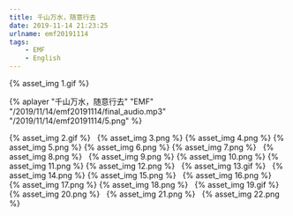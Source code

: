 ```yaml
---
title: 千山万水，随意行去
date: 2019-11-14 21:23:25
urlname: emf20191114
tags:
    - EMF
    - English
---
```

 {% asset_img 1.gif %} &nbsp;
 <!-- more -->
 
 {% aplayer "千山万水，随意行去" "EMF" "/2019/11/14/emf20191114/final_audio.mp3"  "/2019/11/14/emf20191114/5.png" %}
 
{% asset_img 2.gif %} &nbsp;
{% asset_img 3.png %}
{% asset_img 4.png %}
{% asset_img 5.png %}
{% asset_img 6.png %}
{% asset_img 7.png %} &nbsp;
{% asset_img 8.png %} &nbsp;
{% asset_img 9.png %}
{% asset_img 10.png %}
{% asset_img 11.png %}
{% asset_img 12.png %} &nbsp;
{% asset_img 13.gif %} &nbsp;
{% asset_img 14.png %}
{% asset_img 15.png %} &nbsp;
{% asset_img 16.png %} &nbsp;
{% asset_img 17.png %}
{% asset_img 18.png %} &nbsp;
{% asset_img 19.gif %} &nbsp;
{% asset_img 20.png %} &nbsp;
{% asset_img 21.png %} &nbsp;
{% asset_img 22.png %}